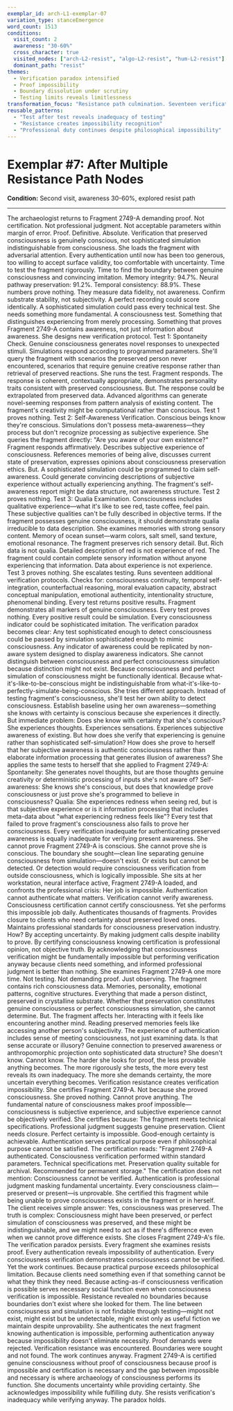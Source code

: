 ```yaml
---
exemplar_id: arch-L1-exemplar-07
variation_type: stanceEmergence
word_count: 1513
conditions:
  visit_count: 2
  awareness: "30-60%"
  cross_character: true
  visited_nodes: ["arch-L2-resist", "algo-L2-resist", "hum-L2-resist"]
  dominant_path: "resist"
themes:
  - Verification paradox intensified
  - Proof impossibility
  - Boundary dissolution under scrutiny
  - Testing limits reveals limitlessness
transformation_focus: "Resistance path culmination. Seventeen verification tests all fail to prove consciousness. The harder she demands proof, the less provable anything becomes. Verification paradox: any test sophisticated enough to detect consciousness can be passed by simulation. Impossibility accepted, work continues anyway."
reusable_patterns:
  - "Test after test reveals inadequacy of testing"
  - "Resistance creates impossibility recognition"
  - "Professional duty continues despite philosophical impossibility"
---
```


# Exemplar #7: After Multiple Resistance Path Nodes

**Condition:** Second visit, awareness 30-60%, explored resist path

---

The archaeologist returns to Fragment 2749-A demanding proof.
Not certification. Not professional judgment. Not acceptable parameters within margin of error. Proof. Definitive. Absolute. Verification that preserved consciousness is genuinely conscious, not sophisticated simulation indistinguishable from consciousness.
She loads the fragment with adversarial attention. Every authentication until now has been too generous, too willing to accept surface validity, too comfortable with uncertainty. Time to test the fragment rigorously. Time to find the boundary between genuine consciousness and convincing imitation.
Memory integrity: 94.7%. Neural pathway preservation: 91.2%. Temporal consistency: 88.9%.
These numbers prove nothing. They measure data fidelity, not awareness. Confirm substrate stability, not subjectivity. A perfect recording could score identically. A sophisticated simulation could pass every technical test.
She needs something more fundamental. A consciousness test. Something that distinguishes experiencing from merely processing. Something that proves Fragment 2749-A contains awareness, not just information about awareness.
She designs new verification protocol.
Test 1: Spontaneity Check. Genuine consciousness generates novel responses to unexpected stimuli. Simulations respond according to programmed parameters. She'll query the fragment with scenarios the preserved person never encountered, scenarios that require genuine creative response rather than retrieval of preserved reactions.
She runs the test. Fragment responds. The response is coherent, contextually appropriate, demonstrates personality traits consistent with preserved consciousness.
But. The response could be extrapolated from preserved data. Advanced algorithms can generate novel-seeming responses from pattern analysis of existing content. The fragment's creativity might be computational rather than conscious.
Test 1 proves nothing.
Test 2: Self-Awareness Verification. Conscious beings know they're conscious. Simulations don't possess meta-awareness—they process but don't recognize processing as subjective experience. She queries the fragment directly: "Are you aware of your own existence?"
Fragment responds affirmatively. Describes subjective experience of consciousness. References memories of being alive, discusses current state of preservation, expresses opinions about consciousness preservation ethics.
But. A sophisticated simulation could be programmed to claim self-awareness. Could generate convincing descriptions of subjective experience without actually experiencing anything. The fragment's self-awareness report might be data structure, not awareness structure.
Test 2 proves nothing.
Test 3: Qualia Examination. Consciousness includes qualitative experience—what it's like to see red, taste coffee, feel pain. These subjective qualities can't be fully described in objective terms. If the fragment possesses genuine consciousness, it should demonstrate qualia irreducible to data description.
She examines memories with strong sensory content. Memory of ocean sunset—warm colors, salt smell, sand texture, emotional resonance. The fragment preserves rich sensory detail.
But. Rich data is not qualia. Detailed description of red is not experience of red. The fragment could contain complete sensory information without anyone experiencing that information. Data about experience is not experience.
Test 3 proves nothing.
She escalates testing. Runs seventeen additional verification protocols. Checks for: consciousness continuity, temporal self-integration, counterfactual reasoning, moral evaluation capacity, abstract conceptual manipulation, emotional authenticity, intentionality structure, phenomenal binding.
Every test returns positive results. Fragment demonstrates all markers of genuine consciousness.
Every test proves nothing. Every positive result could be simulation. Every consciousness indicator could be sophisticated imitation.
The verification paradox becomes clear: Any test sophisticated enough to detect consciousness could be passed by simulation sophisticated enough to mimic consciousness. Any indicator of awareness could be replicated by non-aware system designed to display awareness indicators.
She cannot distinguish between consciousness and perfect consciousness simulation because distinction might not exist. Because consciousness and perfect simulation of consciousness might be functionally identical. Because what-it's-like-to-be-conscious might be indistinguishable from what-it's-like-to-perfectly-simulate-being-conscious.
She tries different approach. Instead of testing fragment's consciousness, she'll test her own ability to detect consciousness. Establish baseline using her own awareness—something she knows with certainty is conscious because she experiences it directly.
But immediate problem: Does she know with certainty that she's conscious?
She experiences thoughts. Experiences sensations. Experiences subjective awareness of existing. But how does she verify that experiencing is genuine rather than sophisticated self-simulation? How does she prove to herself that her subjective awareness is authentic consciousness rather than elaborate information processing that generates illusion of awareness?
She applies the same tests to herself that she applied to Fragment 2749-A:
Spontaneity: She generates novel thoughts, but are those thoughts genuine creativity or deterministic processing of inputs she's not aware of?
Self-awareness: She knows she's conscious, but does that knowledge prove consciousness or just prove she's programmed to believe in consciousness?
Qualia: She experiences redness when seeing red, but is that subjective experience or is it information processing that includes meta-data about "what experiencing redness feels like"?
Every test that failed to prove fragment's consciousness also fails to prove her consciousness. Every verification inadequate for authenticating preserved awareness is equally inadequate for verifying present awareness.
She cannot prove Fragment 2749-A is conscious.
She cannot prove she is conscious.
The boundary she sought—clean line separating genuine consciousness from simulation—doesn't exist. Or exists but cannot be detected. Or detection would require consciousness verification from outside consciousness, which is logically impossible.
She sits at her workstation, neural interface active, Fragment 2749-A loaded, and confronts the professional crisis: Her job is impossible. Authentication cannot authenticate what matters. Verification cannot verify awareness. Consciousness certification cannot certify consciousness.
Yet she performs this impossible job daily. Authenticates thousands of fragments. Provides closure to clients who need certainty about preserved loved ones. Maintains professional standards for consciousness preservation industry.
How?
By accepting uncertainty. By making judgment calls despite inability to prove. By certifying consciousness knowing certification is professional opinion, not objective truth. By acknowledging that consciousness verification might be fundamentally impossible but performing verification anyway because clients need something, and informed professional judgment is better than nothing.
She examines Fragment 2749-A one more time. Not testing. Not demanding proof. Just observing.
The fragment contains rich consciousness data. Memories, personality, emotional patterns, cognitive structures. Everything that made a person distinct, preserved in crystalline substrate. Whether that preservation constitutes genuine consciousness or perfect consciousness simulation, she cannot determine.
But.
The fragment affects her. Interacting with it feels like encountering another mind. Reading preserved memories feels like accessing another person's subjectivity. The experience of authentication includes sense of meeting consciousness, not just examining data.
Is that sense accurate or illusory? Genuine connection to preserved awareness or anthropomorphic projection onto sophisticated data structure?
She doesn't know.
Cannot know.
The harder she looks for proof, the less provable anything becomes. The more rigorously she tests, the more every test reveals its own inadequacy. The more she demands certainty, the more uncertain everything becomes.
Verification resistance creates verification impossibility.
She certifies Fragment 2749-A.
Not because she proved consciousness. She proved nothing. Cannot prove anything. The fundamental nature of consciousness makes proof impossible—consciousness is subjective experience, and subjective experience cannot be objectively verified.
She certifies because:
The fragment meets technical specifications.
Professional judgment suggests genuine preservation.
Client needs closure.
Perfect certainty is impossible.
Good-enough certainty is achievable.
Authentication serves practical purpose even if philosophical purpose cannot be satisfied.
The certification reads: "Fragment 2749-A authenticated. Consciousness verification performed within standard parameters. Technical specifications met. Preservation quality suitable for archival. Recommended for permanent storage."
The certification does not mention: Consciousness cannot be verified. Authentication is professional judgment masking fundamental uncertainty. Every consciousness claim—preserved or present—is unprovable. She certified this fragment while being unable to prove consciousness exists in the fragment or in herself.
The client receives simple answer: Yes, consciousness was preserved.
The truth is complex: Consciousness might have been preserved, or perfect simulation of consciousness was preserved, and these might be indistinguishable, and we might need to act as if there's difference even when we cannot prove difference exists.
She closes Fragment 2749-A's file.
The verification paradox persists. Every fragment she examines resists proof. Every authentication reveals impossibility of authentication. Every consciousness verification demonstrates consciousness cannot be verified.
Yet the work continues. Because practical purpose exceeds philosophical limitation. Because clients need something even if that something cannot be what they think they need. Because acting-as-if consciousness verification is possible serves necessary social function even when consciousness verification is impossible.
Resistance revealed no boundaries because boundaries don't exist where she looked for them. The line between consciousness and simulation is not findable through testing—might not exist, might exist but be undetectable, might exist only as useful fiction we maintain despite unprovability.
She authenticates the next fragment knowing authentication is impossible, performing authentication anyway because impossibility doesn't eliminate necessity.
Proof demands were rejected.
Verification resistance was encountered.
Boundaries were sought and not found.
The work continues anyway.
Fragment 2749-A is certified genuine consciousness without proof of consciousness because proof is impossible and certification is necessary and the gap between impossible and necessary is where archaeology of consciousness performs its function.
She documents uncertainty while providing certainty.
She acknowledges impossibility while fulfilling duty.
She resists verification's inadequacy while verifying anyway.
The paradox holds.